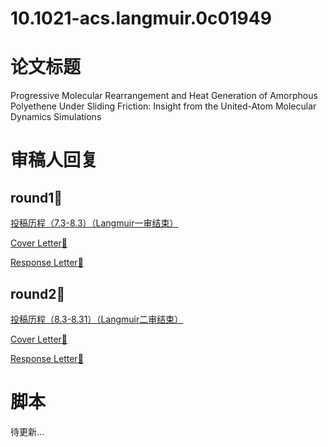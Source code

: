 # 10.1021-acs.langmuir.0c01949
# 论文标题

Progressive Molecular Rearrangement and Heat Generation of Amorphous Polyethene Under Sliding Friction: Insight from the United-Atom Molecular Dynamics Simulations

# 审稿人回复

## round1:file_folder:

[投稿历程（7.3-8.3）（Langmuir一审结束）](https://blog.csdn.net/qyb19970829/article/details/107805671)

[Cover Letter:email:](https://github.com/YuanbaoQiang/10.1021-acs.langmuir.0c01949/tree/master/response/round1)

[Response Letter:email:](https://github.com/YuanbaoQiang/10.1021-acs.langmuir.0c01949/tree/master/response/round1)

## round2:file_folder:

[投稿历程（8.3-8.31）（Langmuir二审结束）](https://blog.csdn.net/qyb19970829/article/details/108424348)

[Cover Letter:email:](https://github.com/YuanbaoQiang/10.1021-acs.langmuir.0c01949/tree/master/response/round2)

[Response Letter:email:](https://github.com/YuanbaoQiang/10.1021-acs.langmuir.0c01949/tree/master/response/round2)

# 脚本

待更新...